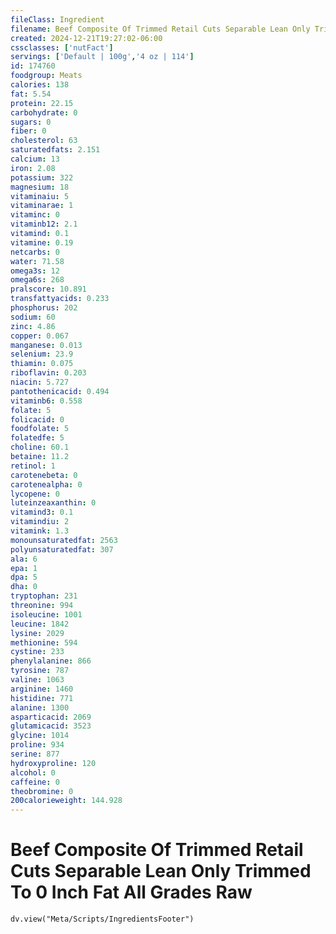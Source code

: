 ```yaml
---
fileClass: Ingredient
filename: Beef Composite Of Trimmed Retail Cuts Separable Lean Only Trimmed To 0 Inch Fat All Grades Raw
created: 2024-12-21T19:27:02-06:00
cssclasses: ['nutFact']
servings: ['Default | 100g','4 oz | 114']
id: 174760
foodgroup: Meats
calories: 138
fat: 5.54
protein: 22.15
carbohydrate: 0
sugars: 0
fiber: 0
cholesterol: 63
saturatedfats: 2.151
calcium: 13
iron: 2.08
potassium: 322
magnesium: 18
vitaminaiu: 5
vitaminarae: 1
vitaminc: 0
vitaminb12: 2.1
vitamind: 0.1
vitamine: 0.19
netcarbs: 0
water: 71.58
omega3s: 12
omega6s: 268
pralscore: 10.891
transfattyacids: 0.233
phosphorus: 202
sodium: 60
zinc: 4.86
copper: 0.067
manganese: 0.013
selenium: 23.9
thiamin: 0.075
riboflavin: 0.203
niacin: 5.727
pantothenicacid: 0.494
vitaminb6: 0.558
folate: 5
folicacid: 0
foodfolate: 5
folatedfe: 5
choline: 60.1
betaine: 11.2
retinol: 1
carotenebeta: 0
carotenealpha: 0
lycopene: 0
luteinzeaxanthin: 0
vitamind3: 0.1
vitamindiu: 2
vitamink: 1.3
monounsaturatedfat: 2563
polyunsaturatedfat: 307
ala: 6
epa: 1
dpa: 5
dha: 0
tryptophan: 231
threonine: 994
isoleucine: 1001
leucine: 1842
lysine: 2029
methionine: 594
cystine: 233
phenylalanine: 866
tyrosine: 787
valine: 1063
arginine: 1460
histidine: 771
alanine: 1300
asparticacid: 2069
glutamicacid: 3523
glycine: 1014
proline: 934
serine: 877
hydroxyproline: 120
alcohol: 0
caffeine: 0
theobromine: 0
200calorieweight: 144.928
---
```


# Beef Composite Of Trimmed Retail Cuts Separable Lean Only Trimmed To 0 Inch Fat All Grades Raw

```dataviewjs
dv.view("Meta/Scripts/IngredientsFooter")
```